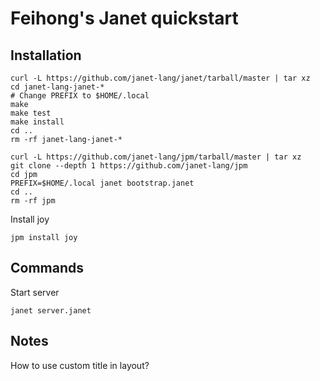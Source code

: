 # Feihong's Janet quickstart

## Installation

```
curl -L https://github.com/janet-lang/janet/tarball/master | tar xz
cd janet-lang-janet-*
# Change PREFIX to $HOME/.local
make
make test
make install
cd ..
rm -rf janet-lang-janet-*

curl -L https://github.com/janet-lang/jpm/tarball/master | tar xz
git clone --depth 1 https://github.com/janet-lang/jpm
cd jpm
PREFIX=$HOME/.local janet bootstrap.janet
cd ..
rm -rf jpm
```

Install joy

    jpm install joy

## Commands

Start server

    janet server.janet

## Notes

How to use custom title in layout?
